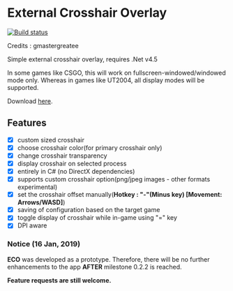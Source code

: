 # External Crosshair Overlay

[![Build status](https://ci.appveyor.com/api/projects/status/3d1t03v8dpuncpi0?svg=true)](https://ci.appveyor.com/project/gmastergreatee/externalcrosshairoverlay)

Credits : gmastergreatee

Simple external crosshair overlay, requires .Net v4.5

In some games like CSGO, this will work on fullscreen-windowed/windowed mode only.
Whereas in games like UT2004, all display modes will be supported.

Download [here](https://github.com/gmastergreatee/ExternalCrosshairOverlay/releases/latest).

## Features

- [x] custom sized crosshair
- [x] choose crosshair color(for primary crosshair only)
- [x] change crosshair transparency
- [x] display crosshair on selected process
- [x] entirely in C# (no DirectX dependencies)
- [x] supports custom crosshair option(png/jpeg images - other formats experimental)
- [x] set the crosshair offset manually(__Hotkey : "-"(Minus key) [Movement: Arrows/WASD]__)
- [x] saving of configuration based on the target game
- [x] toggle display of crosshair while in-game using "=" key
- [x] DPI aware

### Notice (16 Jan, 2019)
__ECO__ was developed as a prototype. Therefore, there will be no further enhancements to the app __AFTER__ milestone 0.2.2 is reached.

__Feature requests are still welcome.__
